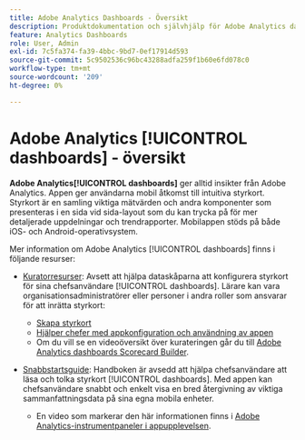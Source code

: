 ```yaml
---
title: Adobe Analytics Dashboards - Översikt
description: Produktdokumentation och självhjälp för Adobe Analytics dashboards
feature: Analytics Dashboards
role: User, Admin
exl-id: 7c5fa374-fa39-4bbc-9bd7-0ef17914d593
source-git-commit: 5c9502536c96bc43288adfa259f1b60e6fd078c0
workflow-type: tm+mt
source-wordcount: '209'
ht-degree: 0%

---
```


# Adobe Analytics [!UICONTROL dashboards] - översikt

**Adobe Analytics[!UICONTROL dashboards]** ger alltid insikter från Adobe Analytics. Appen ger användarna mobil åtkomst till intuitiva styrkort. Styrkort är en samling viktiga mätvärden och andra komponenter som presenteras i en sida vid sida-layout som du kan trycka på för mer detaljerade uppdelningar och trendrapporter. Mobilappen stöds på både iOS- och Android-operativsystem.

Mer information om Adobe Analytics [!UICONTROL dashboards] finns i följande resurser:

* [Kuratorresurser](/help/analyze/mobile-app/curator.md): Avsett att hjälpa dataskåparna att konfigurera styrkort för sina chefsanvändare  [!UICONTROL dashboards]. Lärare kan vara organisationsadministratörer eller personer i andra roller som ansvarar för att inrätta styrkort:

   * [Skapa styrkort](/help/analyze/mobile-app/create-scorecard.md)
   * [Hjälper chefer med appkonfiguration och användning av appen](/help/analyze/mobile-app/set-up-execs.md)
   * Om du vill se en videoöversikt över kurateringen går du till [Adobe Analytics dashboards Scorecard Builder](https://experienceleague.adobe.com/docs/analytics-learn/tutorials/additional-tools/analytics-dashboards/adobe-analytics-dashboards-scorecard-builder.html).


* [Snabbstartsguide](/help/analyze/mobile-app/executive.md): Handboken är avsedd att hjälpa chefsanvändare att läsa och tolka styrkort  [!UICONTROL dashboards]. Med appen kan chefsanvändare snabbt och enkelt visa en bred återgivning av viktiga sammanfattningsdata på sina egna mobila enheter.

   * En video som markerar den här informationen finns i [Adobe Analytics-instrumentpaneler i appupplevelsen](https://experienceleague.adobe.com/docs/analytics-learn/tutorials/additional-tools/analytics-dashboards/adobe-analytics-dashboards-in-app-experience.html).
